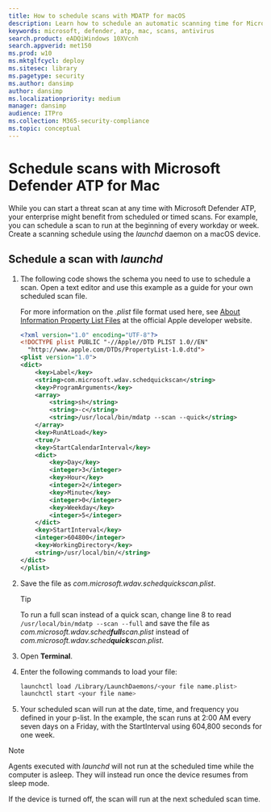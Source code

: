 ```yaml
---
title: How to schedule scans with MDATP for macOS
description: Learn how to schedule an automatic scanning time for Microsoft Defender ATP in macOS to better protect your organization's assets.
keywords: microsoft, defender, atp, mac, scans, antivirus
search.product: eADQiWindows 10XVcnh
search.appverid: met150
ms.prod: w10
ms.mktglfcycl: deploy
ms.sitesec: library
ms.pagetype: security
ms.author: dansimp
author: dansimp
ms.localizationpriority: medium
manager: dansimp
audience: ITPro
ms.collection: M365-security-compliance
ms.topic: conceptual
---
```


# Schedule scans with Microsoft Defender ATP for Mac

While you can start a threat scan at any time with Microsoft Defender ATP, your enterprise might benefit from scheduled or timed scans. For example, you can schedule a scan to run at the beginning of every workday or week. Create a scanning schedule using the *launchd* daemon on a macOS device.

## Schedule a scan with *launchd*

1. The following code shows the schema you need to use to schedule a scan. Open a text editor and use this example as a guide for your own scheduled scan file.

    For more information on the *.plist* file format used here, see [About Information Property List Files](https://developer.apple.com/library/archive/documentation/General/Reference/InfoPlistKeyReference/Articles/AboutInformationPropertyListFiles.html) at the official Apple developer website.

    ```XML
    <?xml version="1.0" encoding="UTF-8"?>
    <!DOCTYPE plist PUBLIC "-//Apple//DTD PLIST 1.0//EN"
      "http://www.apple.com/DTDs/PropertyList-1.0.dtd">
    <plist version="1.0">
    <dict>
        <key>Label</key>
        <string>com.microsoft.wdav.schedquickscan</string>
        <key>ProgramArguments</key>
        <array>
            <string>sh</string>
            <string>-c</string>
            <string>/usr/local/bin/mdatp --scan --quick</string>
        </array>
        <key>RunAtLoad</key>
        <true/>
        <key>StartCalendarInterval</key>
        <dict>
            <key>Day</key>
            <integer>3</integer>
            <key>Hour</key>
            <integer>2</integer>
            <key>Minute</key>
            <integer>0</integer>
            <key>Weekday</key>
            <integer>5</integer>
        </dict>
        <key>StartInterval</key>
        <integer>604800</integer>
        <key>WorkingDirectory</key>
        <string>/usr/local/bin/</string>
    </dict>
    </plist>
     ```

2. Save the file as *com.microsoft.wdav.schedquickscan.plist*.

    > [!TIP]
    > To run a full scan instead of a quick scan, change line 8 to read `/usr/local/bin/mdatp --scan --full` and save the file as *com.microsoft.wdav.sched**full**scan.plist* instead of *com.microsoft.wdav.sched**quick**scan.plist*.

3. Open **Terminal**.
4. Enter the following commands to load your file:

    ```bash
    launchctl load /Library/LaunchDaemons/<your file name.plist>
    launchctl start <your file name>
    ```

5. Your scheduled scan will run at the date, time, and frequency you defined in your p-list. In the example, the scan runs at 2:00 AM every seven days on a Friday, with the StartInterval using 604,800 seconds for one week.

 > [!NOTE]
 > Agents executed with *launchd* will not run at the scheduled time while the computer is asleep. They will instead run once the device resumes from sleep mode.
 > 
 > If the device is turned off, the scan will run at the next scheduled scan time.
